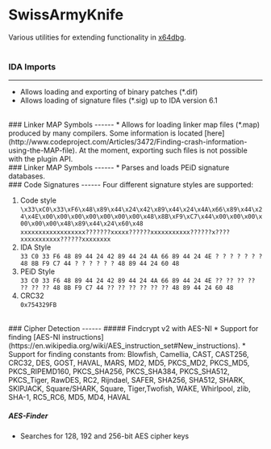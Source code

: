 # SwissArmyKnife
Various utilities for extending functionality in [x64dbg](https://github.com/x64dbg/x64dbg).
<br><br>

### IDA Imports
------
* Allows loading and exporting of binary patches (*.dif)
* Allows loading of signature files (*.sig) up to IDA version 6.1

<br>
### Linker MAP Symbols
------
* Allows for loading linker map files (*.map) produced by many compilers. Some information is located [here](http://www.codeproject.com/Articles/3472/Finding-crash-information-using-the-MAP-file). At the moment, exporting such files is not possible with the plugin API.

<br>
### Linker MAP Symbols
------
* Parses and loads PEiD signature databases.

<br>
### Code Signatures
------
Four different signature styles are supported:
    
1. Code style<br>
    `\x33\xC0\x33\xF6\x48\x89\x44\x24\x42\x89\x44\x24\x4A\x66\x89\x44\x24\x4E\x00\x00\x00\x00\x00\x00\x00\x48\x8B\xF9\xC7\x44\x00\x00\x00\x00\x00\x00\x48\x89\x44\x24\x60\x48`
    <br>
    `xxxxxxxxxxxxxxxxxx???????xxxxx??????xxxxxxxxxxx??????x????xxxxxxxxxxx??????xxxxxxxx`
2. IDA Style<br>
    `33 C0 33 F6 48 89 44 24 42 89 44 24 4A 66 89 44 24 4E ? ? ? ? ? ? ? 48 8B F9 C7 44 ? ? ? ? ? ? 48 89 44 24 60 48`
3. PEiD Style<br>
    `33 C0 33 F6 48 89 44 24 42 89 44 24 4A 66 89 44 24 4E ?? ?? ?? ?? ?? ?? ?? 48 8B F9 C7 44 ?? ?? ?? ?? ?? ?? 48 89 44 24 60 48`
4. CRC32<br>
    `0x754329FB`
        
<br>
### Cipher Detection
------
##### Findcrypt v2 with AES-NI
* Support for finding [AES-NI instructions](https://en.wikipedia.org/wiki/AES_instruction_set#New_instructions).
* Support for finding constants from: Blowfish, Camellia, CAST, CAST256, CRC32, DES, GOST, HAVAL, MARS, MD2, MD5, PKCS_MD2, PKCS_MD5, PKCS_RIPEMD160, PKCS_SHA256, PKCS_SHA384, PKCS_SHA512, PKCS_Tiger, RawDES, RC2, Rijndael, SAFER, SHA256, SHA512, SHARK, SKIPJACK, Square/SHARK, Square, Tiger,Twofish, WAKE, Whirlpool, zlib, SHA-1, RC5_RC6, MD5, MD4, HAVAL

##### AES-Finder
* Searches for 128, 192 and 256-bit AES cipher keys
